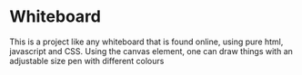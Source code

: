 # Whiteboard

This is a project like any whiteboard that is found online, using pure html, javascript and CSS. Using the canvas element, one can draw things with an adjustable size pen with different colours
